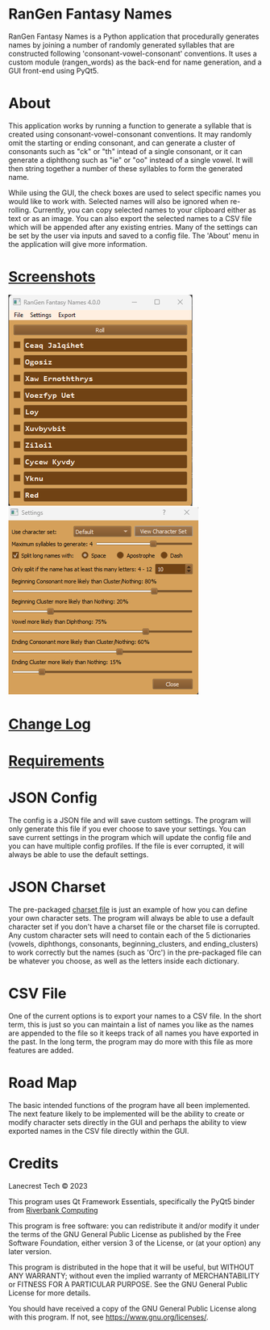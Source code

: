 # RanGen Fantasy Names

RanGen Fantasy Names is a Python application that procedurally generates names by joining a number of randomly generated syllables that are constructed following 'consonant-vowel-consonant' conventions. It uses a custom module (rangen_words) as the back-end for name generation, and a GUI front-end using PyQt5.

About
=
This application works by running a function to generate a syllable that is created using consonant-vowel-consonant conventions. It may randomly omit the starting or ending consonant, and can generate a cluster of consonants such as "ck" or "th" intead of a single consonant, or it can generate a diphthong such as "ie" or "oo" instead of a single vowel. It will then string together a number of these syllables to form the generated name.

While using the GUI, the check boxes are used to select specific names you would like to work with. Selected names will also be ignored when re-rolling. Currently, you can copy selected names to your clipboard either as text or as an image. You can also export the selected names to a CSV file which will be appended after any existing entries. Many of the settings can be set by the user via inputs and saved to a config file. The 'About' menu in the application will give more information.

[Screenshots](/screenshots)
=
![Alt text](/screenshots/v4-0-0_main.png?raw=true "Main Window")
![Alt text](/screenshots/v4-0-0_settings.png?raw=true "Settings Window")

[Change Log](CHANGELOG.md)
=

[Requirements](requirements.txt)
=

JSON Config
=
The config is a JSON file and will save custom settings. The program will only generate this file if you ever choose to save your settings. You can save current settings in the program which will update the config file and you can have multiple config profiles. If the file is ever corrupted, it will always be able to use the default settings.

JSON Charset
=
The pre-packaged [charset file](/rangen/charsets.json) is just an example of how you can define your own character sets. The program will always be able to use a default character set if you don't have a charset file or the charset file is corrupted. Any custom character sets will need to contain each of the 5 dictionaries (vowels, diphthongs, consonants, beginning_clusters, and ending_clusters) to work correctly but the names (such as 'Orc') in the pre-packaged file can be whatever you choose, as well as the letters inside each dictionary.

CSV File
=
One of the current options is to export your names to a CSV file. In the short term, this is just so you can maintain a list of names you like as the names are appended to the file so it keeps track of all names you have exported in the past. In the long term, the program may do more with this file as more features are added.

Road Map
=
The basic intended functions of the program have all been implemented. The next feature likely to be implemented will be the ability to create or modify character sets directly in the GUI and perhaps the ability to view exported names in the CSV file directly within the GUI.

Credits
=
Lanecrest Tech © 2023

This program uses Qt Framework Essentials, specifically the PyQt5 binder from [Riverbank Computing](https://www.riverbankcomputing.com/)

This program is free software: you can redistribute it and/or modify it under the terms of the GNU General Public License as published by the Free Software Foundation, either version 3 of the License, or (at your option) any later version.

This program is distributed in the hope that it will be useful, but WITHOUT ANY WARRANTY; without even the implied warranty of MERCHANTABILITY or FITNESS FOR A PARTICULAR PURPOSE. See the GNU General Public License for more details.

You should have received a copy of the GNU General Public License along with this program. If not, see <https://www.gnu.org/licenses/>.
